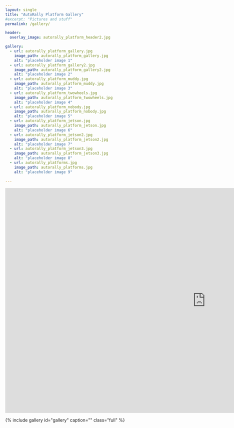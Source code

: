 ```yaml
---
layout: single
title: "AutoRally Platform Gallery"
#excerpt: "Pictures and stuff"
permalink: /gallery/

header:
  overlay_image: autorally_platform_header2.jpg

gallery:
  - url: autorally_platform_gallery.jpg
    image_path: autorally_platform_gallery.jpg
    alt: "placeholder image 1"
  - url: autorally_platform_gallery2.jpg
    image_path: autorally_platform_gallery2.jpg
    alt: "placeholder image 2"
  - url: autorally_platform_muddy.jpg
    image_path: autorally_platform_muddy.jpg
    alt: "placeholder image 3"
  - url: autorally_platform_twowheels.jpg
    image_path: autorally_platform_twowheels.jpg
    alt: "placeholder image 4"
  - url: autorally_platform_nobody.jpg
    image_path: autorally_platform_nobody.jpg
    alt: "placeholder image 5"
  - url: autorally_platform_jetson.jpg
    image_path: autorally_platform_jetson.jpg
    alt: "placeholder image 6"
  - url: autorally_platform_jetson2.jpg
    image_path: autorally_platform_jetson2.jpg
    alt: "placeholder image 7"
  - url: autorally_platform_jetson3.jpg
    image_path: autorally_platform_jetson3.jpg
    alt: "placeholder image 8"
  - url: autorally_platforms.jpg
    image_path: autorally_platforms.jpg
    alt: "placeholder image 9"

---
```


<iframe width="1280" height="720" align="center" src="https://www.youtube.com/embed/FbcGs-XoiUw" frameborder="0"> </iframe>

{% include gallery id="gallery" caption="" class="full" %}